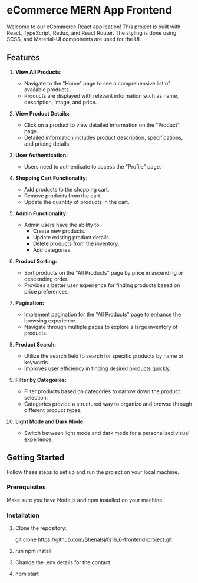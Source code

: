 # eCommerce MERN App Frontend

Welcome to our eCommerce React application! This project is built with React, TypeScript, Redux, and React Router. The styling is done using SCSS, and Material-UI components are used for the UI.

## Features

1. **View All Products:**
   - Navigate to the "Home" page to see a comprehensive list of available products.
   - Products are displayed with relevant information such as name, description, image, and price.

2. **View Product Details:**
   - Click on a product to view detailed information on the "Product" page.
   - Detailed information includes product description, specifications, and pricing details.

3. **User Authentication:**
   - Users need to authenticate to access the "Profile" page.
   
4. **Shopping Cart Functionality:**
   - Add products to the shopping cart.
   - Remove products from the cart.
   - Update the quantity of products in the cart.

5. **Admin Functionality:**
   - Admin users have the ability to:
     - Create new products.
     - Update existing product details.
     - Delete products from the inventory.
     - Add categories.

6. **Product Sorting:**
   - Sort products on the "All Products" page by price in ascending or descending order.
   - Provides a better user experience for finding products based on price preferences.

7. **Pagination:**
   - Implement pagination for the "All Products" page to enhance the browsing experience.
   - Navigate through multiple pages to explore a large inventory of products.

8. **Product Search:**
   - Utilize the search field to search for specific products by name or keywords.
   - Improves user efficiency in finding desired products quickly.

9. **Filter by Categories:**
   - Filter products based on categories to narrow down the product selection.
   - Categories provide a structured way to organize and browse through different product types.

10. **Light Mode and Dark Mode:**
    - Switch between light mode and dark mode for a personalized visual experience.
    

## Getting Started

Follow these steps to set up and run the project on your local machine.

### Prerequisites

Make sure you have Node.js and npm installed on your machine.

### Installation

1. Clone the repository:
  
   git clone https://github.com/Shenalsj/fs16_6-frontend-project.git

2. run npm install

3. Change the .env details for the contact 

4. npm start
  


   
